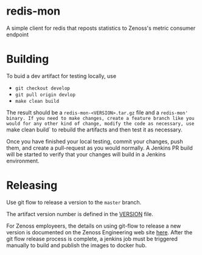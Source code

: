 redis-mon
=========

A simple client for redis that reposts statistics to Zenoss's metric consumer endpoint

# Building
To buid a dev artifact for testing locally, use
  * `git checkout develop`
  * `git pull origin devlop`
  * `make clean build`

The result should be a `redis-mon-<VERSION>.tar.gz` file and a `redis-mon' binary.
If you need to make changes, create a feature branch like you would for any other kind of change, modify the
code as necessary, use `make clean build` to rebuild the artifacts and then test it as necessary.

Once you have finished your local testing, commit your changes, push them, and create a pull-request as you would
normally. A Jenkins PR build will be started to verify that your changes will build in
a Jenkins environment.

# Releasing

Use git flow to release a version to the `master` branch.

The artifact version number is defined in the [VERSION](./VERSION) file.

For Zenoss employeers, the details on using git-flow to release a new version is documented on the Zenoss Engineering 
web site [here](https://sites.google.com/a/zenoss.com/engineering/home/faq/developer-patterns/using-git-flow).
After the git flow release process is complete, a jenkins job must be triggered manually to build and publish the images to docker hub. 
